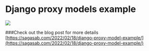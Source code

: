 # Django proxy models example

![](https://sagasab.com/wp-content/uploads/2022/02/Screenshot-73-e1645180238529.png)

###Check out the blog post for more details [https://sagasab.com/2022/02/18/django-proxy-model-example/](https://sagasab.com/2022/02/18/django-proxy-model-example/)


